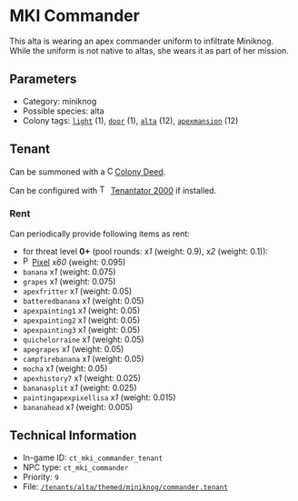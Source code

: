 # MKI Commander

This alta is wearing an apex commander uniform to infiltrate Miniknog. While the uniform is not native to altas, she wears it as part of her mission.

## Parameters

- Category: miniknog
- Possible species: alta
- Colony tags: [`light`](https://ceterai.github.io/MyEnternia/Wiki/Tags/Light) (1), [`door`](https://ceterai.github.io/MyEnternia/Wiki/Tags/Door) (1), [`alta`](https://ceterai.github.io/MyEnternia/Wiki/Tags/Alta) (12), [`apexmansion`](https://ceterai.github.io/MyEnternia/Wiki/Tags/Apexmansion) (12)

## Tenant

Can be summoned with a <img src="https://starbounder.org/mediawiki/images/9/93/Colony_Deed.gif" alt="Colony Deed icon" width="9.6" height="15"/> [Colony Deed](https://starbounder.org/Colony_Deed).

Can be configured with <img src="https://steamuserimages-a.akamaihd.net/ugc/920304477977773128/D47BB0FD18E520B722C013CEDE14AC017779D44C/" alt="Tenantator 2000 icon" width="16" height="16"/> [Tenantator 2000](https://steamcommunity.com/sharedfiles/filedetails/?id=1405753979) if installed.

### Rent

Can periodically provide following items as rent:

- for threat level **0+** (pool rounds: x*1* (weight: 0.9), x*2* (weight: 0.1)):
- <img src="https://starbounder.org/mediawiki/images/2/21/Pixel.png" alt="Pixel icon" loading="lazy" width="12px" height="16px"/> [Pixel](https://starbounder.org/Pixel) x*60* (weight: 0.095)
- `banana` x*1* (weight: 0.075)
- `grapes` x*1* (weight: 0.075)
- `apexfritter` x*1* (weight: 0.05)
- `batteredbanana` x*1* (weight: 0.05)
- `apexpainting1` x*1* (weight: 0.05)
- `apexpainting2` x*1* (weight: 0.05)
- `apexpainting3` x*1* (weight: 0.05)
- `quichelorraine` x*1* (weight: 0.05)
- `apegrapes` x*1* (weight: 0.05)
- `campfirebanana` x*1* (weight: 0.05)
- `mocha` x*1* (weight: 0.05)
- `apexhistory7` x*1* (weight: 0.025)
- `bananasplit` x*1* (weight: 0.025)
- `paintingapexpixellisa` x*1* (weight: 0.015)
- `bananahead` x*1* (weight: 0.005)

## Technical Information

- In-game ID: `ct_mki_commander_tenant`
- NPC type: `ct_mki_commander`
- Priority: `9`
- File: [`/tenants/alta/themed/miniknog/commander.tenant`](https://github.com/Ceterai/Enternia/blob/main/tenants/alta/themed/miniknog/commander.tenant)
